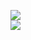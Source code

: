 [![](https://img.shields.io/badge/Made%20With-Github%20Spray-lightgrey.svg?style=for-the-badge&logo=github)](https://github.com/Annihil/github-spray#11798)  
[![](https://i.imgur.com/2DrTn0Z.gif)](https://github.com/Annihil/github-spray)